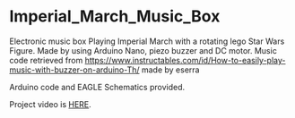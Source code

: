 # Imperial_March_Music_Box
Electronic music box Playing Imperial March with a rotating lego Star Wars Figure. Made by using Arduino Nano, piezo buzzer and DC motor.
Music code retrieved from https://www.instructables.com/id/How-to-easily-play-music-with-buzzer-on-arduino-Th/ made by eserra

Arduino code and EAGLE Schematics provided.


Project video is [HERE](https://youtu.be/Dg5EEnFGQ8I).
